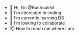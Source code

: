 - 👋 Hi, I’m @Bachuakhil
- 👀 I’m interested in coding
- 🌱 I’m currently learning DS
- 💞️ I’m looking to collaborate 
- 📫 How to reach me where I am

<!---
Bachuakhil/Bachuakhil is a ✨ special ✨ repository because its `README.md` (this file) appears on your GitHub profile.
You can click the Preview link to take a look at your changes.
--->
